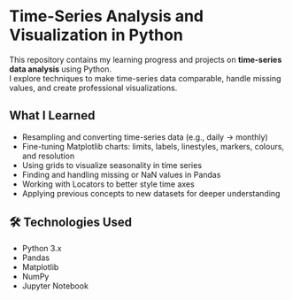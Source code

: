 # Time-Series Analysis and Visualization in Python

This repository contains my learning progress and projects on **time-series data analysis** using Python.  
I explore techniques to make time-series data comparable, handle missing values, and create professional visualizations.

## What I Learned
-  Resampling and converting time-series data (e.g., daily → monthly)
-  Fine-tuning Matplotlib charts: limits, labels, linestyles, markers, colours, and resolution
-  Using grids to visualize seasonality in time series
-  Finding and handling missing or NaN values in Pandas
-  Working with Locators to better style time axes
-  Applying previous concepts to new datasets for deeper understanding

## 🛠 Technologies Used
- Python 3.x
- Pandas
- Matplotlib
- NumPy
- Jupyter Notebook
